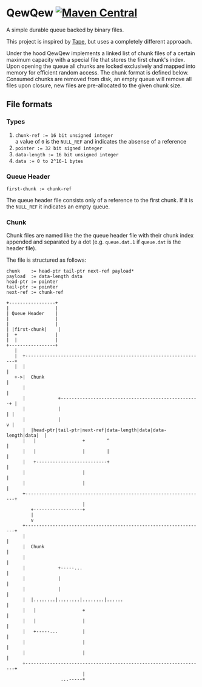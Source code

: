 QewQew [![Maven Central](https://img.shields.io/maven-central/v/tel.schich/qewqew.svg?label=Maven%20Central)](https://search.maven.org/search?q=g:%22tel.schich%22%20AND%20a:%22qewqew%22)
======

A simple durable queue backed by binary files.

This project is inspired by [Tape](https://github.com/square/tape/), but uses a completely different approach.

Under the hood QewQew implements a linked list of chunk files of a certain maximum capacity with a special file that stores the first chunk's index. Upon opening the queue all chunks are locked exclusively and mapped into memory for efficient random access. The chunk format is defined below. Consumed chunks are removed from disk, an empty queue will remove all files upon closure, new files are pre-allocated to the given chunk size.

File formats
------------

### Types

1. `chunk-ref := 16 bit unsigned integer`  
    a value of `0` is the `NULL_REF` and indicates the absense of a reference
2. `pointer := 32 bit signed integer`
3. `data-length := 16 bit unsigned integer`
4. `data := 0 to 2^16-1 bytes`

### Queue Header

```
first-chunk := chunk-ref
```

The queue header file consists only of a reference to the first chunk. If it is the `NULL_REF` it indicates an empty queue.

### Chunk

Chunk files are named like the the queue header file with their chunk index appended and separated by a dot (e.g. `queue.dat.1` if `queue.dat` is the header file).

The file is structured as follows:

```
chunk    := head-ptr tail-ptr next-ref payload*
payload  := data-length data
head-ptr := pointer
tail-ptr := pointer
next-ref := chunk-ref
```


```
+-----------------+
|                 |
| Queue Header    |
|                 |
|                 |
| |first-chunk|    |
|  +              |
|  |              |
+-----------------+
   |
   |  +------------------------------------------------------------------+
   |  |                                                                  |
   +->|  Chunk                                                           |
      |                                                                  |
      |            +---------------------------------------------------+ |
      |            |                                                   | |
      |            |                                                   v |
      |  |head-ptr|tail-ptr|next-ref|data-length|data|data-length|data|  |
      |   |                 +        ^                                   |
      |   |                 |        |                                   |
      |   +--------------------------+                                   |
      |                     |                                            |
      |                     |                                            |
      +------------------------------------------------------------------+
                            |
         +------------------+
         |
         v
      +------------------------------------------------------------------+
      |                                                                  |
      |  Chunk                                                           |
      |                                                                  |
      |            +-----...                                             |
      |            |                                                     |
      |            |                                                     |
      |  |........|........|........|......                              |
      |   |                 +                                            |
      |   |                 |                                            |
      |   +-----...         |                                            |
      |                     |                                            |
      |                     |                                            |
      +------------------------------------------------------------------+
                            |
                    ...-----+
```
